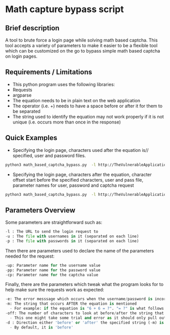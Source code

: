 # Math capture bypass script

## Brief description
A tool to brute force a login page while solving math based captcha.
This tool accepts a variety of parameters to make it easier to be a flexible tool which can be customized on the go to bypass simple math based captcha on login pages.

## Requirements / Limitations
- This python program uses the following libraries:
 - Requests
 - argparse
- The equation needs to be in plain text on the web application
- The operator (i.e. +) needs to have a space before or after it for them to be separated
- The string used to identify the equation may not work properly if it is not unique (i.e. occurs more than once in the response)

## Quick Examples
- Specifying the login page, characters used after the equation is// specified, user and password files.
```sh
python3 math_based_captcha_bypass.py  -l http://TheVulnerableApplication/login -m "= ?" -u users.txt -p pass.txt
```
- Specifying the login page, characters after the equation, character offset start before the specified characters, user and pass file, parameter names for user, password and captcha request
```sh
python3 math_based_captcha_bypass.py  -l http://TheVulnerableApplication/login -m "= ?" -off 15 -u users.txt -p pass.txt -up username -pp password -cp captcha
```

## Parameters Overview
Some parameters are straightforward such as:
```py
-l : The URL to send the login request to
-u : The file with usernames in it (separated on each line)
-p : The file with passwords in it (separated on each line)
```
Then there are parameters used to declare the name of the parameters needed for the request:
```py
-up: Parameter name for the username value
-pp: Parameter name for the password value
-cp: Parameter name for the captcha value 
```
Finally, there are the parameters which tweak what the program looks for to help make sure the requests work as expected:
```py
-e: The error messsage which occurs when the username/password is incorrect
-m: The string that occurs AFTER the equation is mentioned
  - For example: if the equation is "6 + 6 = ?". "= ?" is what follows the equation that is needed
-off: The number of characters to look at before/after the string that is used to find the equation.
  - This one might take some trial and error as it should only pull out the equation (i.e. '6 + 4').
-d : Direction either 'before' or 'after' the specified string (-m) is used
  - By default, it is 'before'
```
